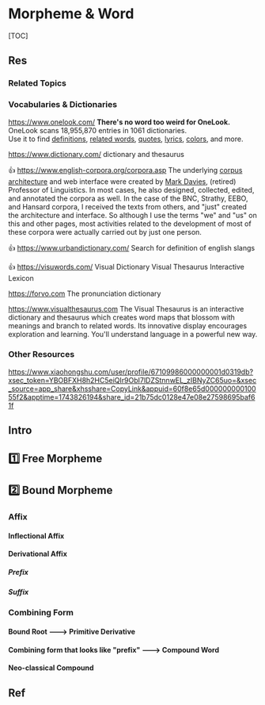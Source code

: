 # Morpheme & Word

[TOC]



## Res
### Related Topics


### Vocabularies & Dictionaries
https://www.onelook.com/
**There's no word too weird for OneLook.**  
OneLook scans 18,955,870 entries in 1061 dictionaries.  
Use it to find [definitions](https://www.onelook.com/?w=aperture), [related words](https://www.onelook.com/?w=aperture&related=1), [quotes](https://www.onelook.com/?w=aperture&mentions=1), [lyrics](https://www.onelook.com/?w=aperture&verses=1), [colors](https://www.onelook.com/?w=clay&colors=1), and more.

https://www.dictionary.com/
dictionary and thesaurus

👍 https://www.english-corpora.org/corpora.asp
The underlying [corpus architecture](https://www.english-corpora.org/help/architecture.pdf) and web interface were created by [Mark Davies](https://www.mark-davies.org/), (retired) Professor of Linguistics. In most cases, he also designed, collected, edited, and annotated the corpora as well. In the case of the BNC, Strathy, EEBO, and Hansard corpora, I received the texts from others, and "just" created the architecture and interface. So although I use the terms "we" and "us" on this and other pages, most activities related to the development of most of these corpora were actually carried out by just one person.

👍 https://www.urbandictionary.com/
Search for definition of english slangs

👍 https://visuwords.com/
Visual Dictionary
Visual Thesaurus
Interactive Lexicon

https://forvo.com
The pronunciation dictionary

https://www.visualthesaurus.com
The Visual Thesaurus is an interactive dictionary and thesaurus which creates word maps that blossom with meanings and branch to related words. Its innovative display encourages exploration and learning. You'll understand language in a powerful new way.


### Other Resources
https://www.xiaohongshu.com/user/profile/67109986000000001d0319db?xsec_token=YBOBFXH8h2HC5eiQIr9ObI7lDZStnnwEL_zIBNyZC65uo=&xsec_source=app_share&xhsshare=CopyLink&appuid=60f8e65d00000000010055f2&apptime=1743826194&share_id=21b75dc0128e47e08e27598695baf61f



## Intro



## 1️⃣ Free Morpheme



## 2️⃣ Bound Morpheme
### Affix
#### Inflectional Affix
#### Derivational Affix
##### Prefix
##### Suffix


### Combining Form
#### Bound Root	---> Primitive Derivative
#### Combining form that looks like "prefix"	--->	Compound Word
#### Neo-classical Compound



## Ref
